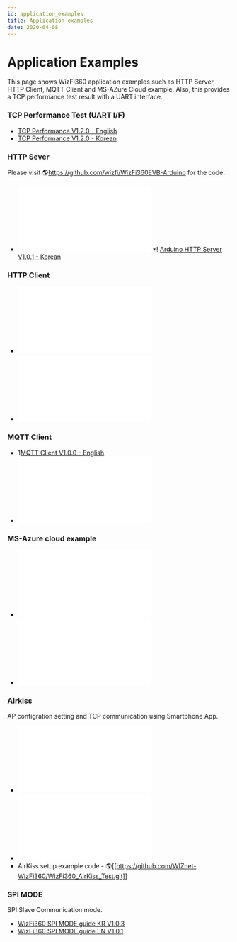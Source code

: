 ```yaml
---
id: application_examples
title: Application examples
date: 2020-04-08
---
```


# Application Examples

This page shows WizFi360 application examples such as HTTP Server, HTTP
Client, MQTT Client and MS-AZure Cloud example. Also, this provides a
TCP performance test result with a UART interface.

### TCP Performance Test (UART I/F)


 * [TCP Performance V1.2.0 - English](/document_framework/img/products/wizfi360/wizfi360ds/wizfi360tp_v120e.pdf)
 * [TCP Performance V1.2.0 - Korean](/document_framework/img/products/wizfi360/wizfi360ds/wizfi360tp_v120k.pdf)

### HTTP Sever

Please visit 🌎<https://github.com/wizfi/WizFi360EVB-Arduino> for the
code.

 * ![Arduino HTTP Server V1.0.1 - English](/document_framework/img/products/wizfi360/wizfi360ds/wizfi360_an_hs_v101e.pdf)
 *! [Arduino HTTP Server V1.0.1 - Korean](/document_framework/img/products/wizfi360/wizfi360ds/wizfi360_an_hs_v101k.pdf)


### HTTP Client


 * ![Arduino HTTP Client V1.0.1 - English](/document_framework/img/products/wizfi360/wizfi360ds/wizfi360_an_hc_v101e.pdf)
 * ![Arduino HTTP Client V1.0.1 - Korean](/document_framework/img/products/wizfi360/wizfi360ds/wizfi360_an_hc_v101k.pdf)

### MQTT Client


 * 1[MQTT Client V1.0.0 - English](/document_framework/img/products/wizfi360/wizfi360ds/wizfi360_an_mqtt_e.pdf)
 * ![MQTT Client V1.0.0 - Korean](/document_framework/img/products/wizfi360/wizfi360ds/wizfi360_an_mqtt_k.pdf)


### MS-Azure cloud example


 * ![Azure V1.0.1 - English](/document_framework/img/products/wizfi360/wizfi360ds/wizfi360_an_azure_v100_e.pdf)
 * ![Azure V1.0.1 - Korean](/document_framework/img/products/wizfi360/wizfi360ds/wizfi360_an_azure_v100_k.pdf)


### Airkiss

AP configration setting and TCP communication using Smartphone App.


 * ![AirKiss guide KR V1.0.0](/document_framework/img/products/wizfi360/wizfi360ds/wizfi360_airkiss.pdf)
 * ![AirKiss guide EN V1.0.0](/document_framework/img/products/wizfi360/wizfi360ds/wizfi360_airkiss_en.pdf)
 * AirKiss setup example code - 🌎[[https://github.com/WIZnet-WizFi360/WizFi360_AirKiss_Test.git]]


### SPI MODE

SPI Slave Communication mode.
 
 * [WizFi360 SPI MODE guide KR V1.0.3](/document_framework/img/products/wizfi360/wizfi360app/wizfi360_an_spi_k_103_1.pdf)
 * [WizFi360 SPI MODE guide EN V1.0.1](/document_framework/img/products/wizfi360/wizfi360app/wizfi360_an_spi_e_101_1.pdf)
